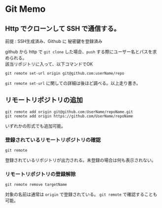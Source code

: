 # Git Memo

## Http でクローンして SSH で通信する。

前提 : SSH生成済み、Github に 秘密鍵を登録済み

github から http で `git clone` した場合、`push` する際にユーザー名とパスを求められる。  
該当リポジトリに入って、以下コマンドでOK

 	git remote set-url origin git@github.com:userName/repo

`git remote set-url` に関しての詳細は後ほど調べる。以上走り書き。

## リモートリポジトリの追加

	git remote add origin git@github.com:UserName/repoName.git
	git remote add origin https://github.com/UserName/repoName
	
いずれかの形式でも追加可能。

### 登録されているリモートリポジトリの確認

	git remote
	
登録されているリポジトリが出力される。未登録の場合は何も表示されない。

### リモートリポジトリの登録解除

	git remote remove targetName

対象の名前は通常は `origin` で登録されている。 `git remote` で確認することも可能。	